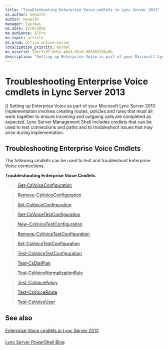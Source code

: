 ```yaml
---
title: "Troubleshooting Enterprise Voice cmdlets in Lync Server 2013"
ms.author: kenwith
author: kenwith
manager: laurawi
ms.date: 12/9/2016
ms.audience: ITPro
ms.topic: article
ms.prod: office-online-server
localization_priority: Normal
ms.assetid: 28ec32d2-6d1e-40e6-b2a8-065803288e8b
description: "Setting up Enterprise Voice as part of your Microsoft Lync Server 2013 implementation involves creating routes, policies and rules that must all work together to ensure incoming and outgoing calls are completed as expected. Lync Server Management Shell includes cmdlets that can be used to test connections and paths and to troubleshoot issues that may arise during implementation."
---
```


# Troubleshooting Enterprise Voice cmdlets in Lync Server 2013
[]
Setting up Enterprise Voice as part of your Microsoft Lync Server 2013 implementation involves creating routes, policies and rules that must all work together to ensure incoming and outgoing calls are completed as expected. Lync Server Management Shell includes cmdlets that can be used to test connections and paths and to troubleshoot issues that may arise during implementation.
  
## Troubleshooting Enterprise Voice Cmdlets

The following cmdlets can be used to test and troubleshoot Enterprise Voice connections.
  
 **Troubleshooting Enterprise Voice Cmdlets**
  
> [Get-CsVoiceConfiguration](get-csvoiceconfiguration.md)
    
> [Remove-CsVoiceConfiguration](remove-csvoiceconfiguration.md)
    
> [Set-CsVoiceConfiguration](set-csvoiceconfiguration.md)
    
> [Get-CsVoiceTestConfiguration](get-csvoicetestconfiguration.md)
    
> [New-CsVoiceTestConfiguration](new-csvoicetestconfiguration.md)
    
> [Remove-CsVoiceTestConfiguration](remove-csvoicetestconfiguration.md)
    
> [Set-CsVoiceTestConfiguration](set-csvoicetestconfiguration.md)
    
> [Test-CsVoiceTestConfiguration](test-csvoicetestconfiguration.md)
    
> [Test-CsDialPlan](test-csdialplan.md)
    
> [Test-CsVoiceNormalizationRule](test-csvoicenormalizationrule.md)
    
> [Test-CsVoicePolicy](test-csvoicepolicy.md)
    
> [Test-CsVoiceRoute](test-csvoiceroute.md)
    
> [Test-CsVoiceUser](test-csvoiceuser.md)
    
## See also

#### 

[Enterprise Voice cmdlets in Lync Server 2013](enterprise-voice-cmdlets.md)
#### 

[Lync Server PowerShell Blog](https://go.microsoft.com/fwlink/p/?linkId=203150)

